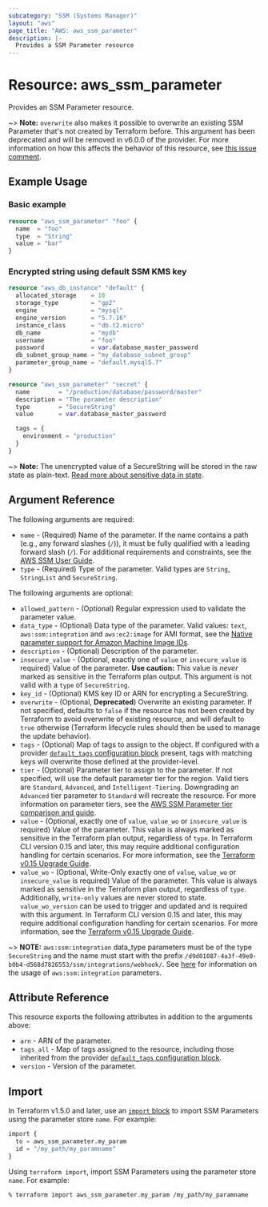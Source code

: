 ```yaml
---
subcategory: "SSM (Systems Manager)"
layout: "aws"
page_title: "AWS: aws_ssm_parameter"
description: |-
  Provides a SSM Parameter resource
---
```


# Resource: aws_ssm_parameter

Provides an SSM Parameter resource.

~> **Note:** `overwrite` also makes it possible to overwrite an existing SSM Parameter that's not created by Terraform before. This argument has been deprecated and will be removed in v6.0.0 of the provider. For more information on how this affects the behavior of this resource, see [this issue comment](https://github.com/hashicorp/terraform-provider-aws/issues/25636#issuecomment-1623661159).

## Example Usage

### Basic example

```terraform
resource "aws_ssm_parameter" "foo" {
  name  = "foo"
  type  = "String"
  value = "bar"
}
```

### Encrypted string using default SSM KMS key

```terraform
resource "aws_db_instance" "default" {
  allocated_storage    = 10
  storage_type         = "gp2"
  engine               = "mysql"
  engine_version       = "5.7.16"
  instance_class       = "db.t2.micro"
  db_name              = "mydb"
  username             = "foo"
  password             = var.database_master_password
  db_subnet_group_name = "my_database_subnet_group"
  parameter_group_name = "default.mysql5.7"
}

resource "aws_ssm_parameter" "secret" {
  name        = "/production/database/password/master"
  description = "The parameter description"
  type        = "SecureString"
  value       = var.database_master_password

  tags = {
    environment = "production"
  }
}
```

~> **Note:** The unencrypted value of a SecureString will be stored in the raw state as plain-text.
[Read more about sensitive data in state](https://www.terraform.io/docs/state/sensitive-data.html).

## Argument Reference

The following arguments are required:

* `name` - (Required) Name of the parameter. If the name contains a path (e.g., any forward slashes (`/`)), it must be fully qualified with a leading forward slash (`/`). For additional requirements and constraints, see the [AWS SSM User Guide](https://docs.aws.amazon.com/systems-manager/latest/userguide/sysman-parameter-name-constraints.html).
* `type` - (Required) Type of the parameter. Valid types are `String`, `StringList` and `SecureString`.

The following arguments are optional:

* `allowed_pattern` - (Optional) Regular expression used to validate the parameter value.
* `data_type` - (Optional) Data type of the parameter. Valid values: `text`, `aws:ssm:integration` and `aws:ec2:image` for AMI format, see the [Native parameter support for Amazon Machine Image IDs](https://docs.aws.amazon.com/systems-manager/latest/userguide/parameter-store-ec2-aliases.html).
* `description` - (Optional) Description of the parameter.
* `insecure_value` - (Optional, exactly one of `value` or `insecure_value` is required) Value of the parameter. **Use caution:** This value is _never_ marked as sensitive in the Terraform plan output. This argument is not valid with a `type` of `SecureString`.
* `key_id` - (Optional) KMS key ID or ARN for encrypting a SecureString.
* `overwrite` - (Optional, **Deprecated**) Overwrite an existing parameter. If not specified, defaults to `false` if the resource has not been created by Terraform to avoid overwrite of existing resource, and will default to `true` otherwise (Terraform lifecycle rules should then be used to manage the update behavior).
* `tags` - (Optional) Map of tags to assign to the object. If configured with a provider [`default_tags` configuration block](https://registry.terraform.io/providers/hashicorp/aws/latest/docs#default_tags-configuration-block) present, tags with matching keys will overwrite those defined at the provider-level.
* `tier` - (Optional) Parameter tier to assign to the parameter. If not specified, will use the default parameter tier for the region. Valid tiers are `Standard`, `Advanced`, and `Intelligent-Tiering`. Downgrading an `Advanced` tier parameter to `Standard` will recreate the resource. For more information on parameter tiers, see the [AWS SSM Parameter tier comparison and guide](https://docs.aws.amazon.com/systems-manager/latest/userguide/parameter-store-advanced-parameters.html).
* `value` - (Optional, exactly one of `value`, `value_wo` or `insecure_value` is required) Value of the parameter. This value is always marked as sensitive in the Terraform plan output, regardless of `type`. In Terraform CLI version 0.15 and later, this may require additional configuration handling for certain scenarios. For more information, see the [Terraform v0.15 Upgrade Guide](https://www.terraform.io/upgrade-guides/0-15.html#sensitive-output-values).
* `value_wo` - (Optional, Write-Only exactly one of `value`, `value_wo` or `insecure_value` is required) Value of the parameter. This value is always marked as sensitive in the Terraform plan output, regardless of `type`. Additionally, `write-only` values are never stored to state. `value_wo_version` can be used to trigger and updated and is required with this argument. In Terraform CLI version 0.15 and later, this may require additional configuration handling for certain scenarios. For more information, see the [Terraform v0.15 Upgrade Guide](https://www.terraform.io/upgrade-guides/0-15.html#sensitive-output-values).

~> **NOTE:** `aws:ssm:integration` data_type parameters must be of the type `SecureString` and the name must start with the prefix `/d9d01087-4a3f-49e0-b0b4-d568d7826553/ssm/integrations/webhook/`. See [here](https://docs.aws.amazon.com/systems-manager/latest/userguide/creating-integrations.html) for information on the usage of `aws:ssm:integration` parameters.

## Attribute Reference

This resource exports the following attributes in addition to the arguments above:

* `arn` - ARN of the parameter.
* `tags_all` - Map of tags assigned to the resource, including those inherited from the provider [`default_tags` configuration block](https://registry.terraform.io/providers/hashicorp/aws/latest/docs#default_tags-configuration-block).
* `version` - Version of the parameter.

## Import

In Terraform v1.5.0 and later, use an [`import` block](https://developer.hashicorp.com/terraform/language/import) to import SSM Parameters using the parameter store `name`. For example:

```terraform
import {
  to = aws_ssm_parameter.my_param
  id = "/my_path/my_paramname"
}
```

Using `terraform import`, import SSM Parameters using the parameter store `name`. For example:

```console
% terraform import aws_ssm_parameter.my_param /my_path/my_paramname
```
